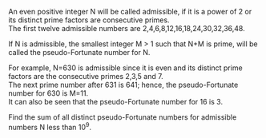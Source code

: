 <p>
An even positive integer N will be called admissible, if it is a power of 2 or its distinct prime factors are consecutive primes.<br />
The first twelve admissible numbers are 2,4,6,8,12,16,18,24,30,32,36,48.
</p>
<p>
If N is admissible, the smallest integer M &gt; 1 such that N+M is prime, will be called the pseudo-Fortunate number for N.
</p>
<p>
For example, N=630 is admissible since it is even and its distinct prime factors are the consecutive primes 2,3,5 and 7.<br /> 
The next prime number after 631 is 641; hence, the pseudo-Fortunate number for 630 is M=11.<br />
It can also be seen that the pseudo-Fortunate number for 16 is 3.
</p>
<p>
Find the sum of all distinct pseudo-Fortunate numbers for admissible numbers N less than 10<sup>9</sup>.
</p>



